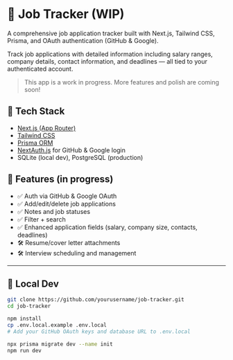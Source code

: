 # 🧾 Job Tracker (WIP)

A comprehensive job application tracker built with Next.js, Tailwind CSS, Prisma, and OAuth authentication (GitHub & Google).

Track job applications with detailed information including salary ranges, company details, contact information, and deadlines — all tied to your authenticated account.

> This app is a work in progress. More features and polish are coming soon!

## 🔧 Tech Stack

- [Next.js (App Router)](https://nextjs.org/)
- [Tailwind CSS](https://tailwindcss.com/)
- [Prisma ORM](https://www.prisma.io/)
- [NextAuth.js](https://next-auth.js.org/) for GitHub & Google login
- SQLite (local dev), PostgreSQL (production)

## 🚧 Features (in progress)

- ✅ Auth via GitHub & Google OAuth
- ✅ Add/edit/delete job applications
- ✅ Notes and job statuses
- ✅ Filter + search
- ✅ Enhanced application fields (salary, company size, contacts, deadlines)
- 🛠️ Resume/cover letter attachments
- 🛠️ Interview scheduling and management

---

## 🏁 Local Dev

```bash
git clone https://github.com/yourusername/job-tracker.git
cd job-tracker

npm install
cp .env.local.example .env.local
# Add your GitHub OAuth keys and database URL to .env.local

npx prisma migrate dev --name init
npm run dev
```
